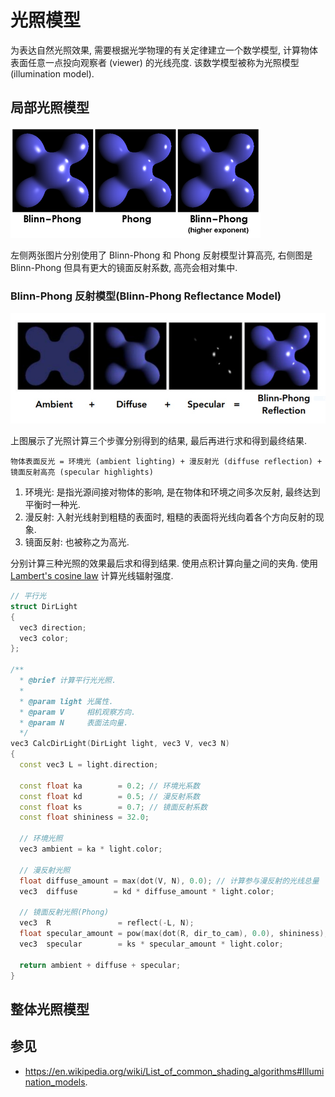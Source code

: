 # 光照模型

为表达自然光照效果, 需要根据光学物理的有关定律建立一个数学模型, 计算物体表面任意一点投向观察者 (viewer) 的光线亮度. 该数学模型被称为光照模型 (illumination model).

## 局部光照模型

![Blinn-Phong and Phong](assets/blinn_phong_and_phong.webp)  

左侧两张图片分别使用了 Blinn-Phong 和 Phong 反射模型计算高亮, 右侧图是 Blinn-Phong 但具有更大的镜面反射系数, 高亮会相对集中.

### Blinn-Phong 反射模型(Blinn-Phong Reflectance Model)

![Blinn-Phong](assets/blinn_phong.webp)  

上图展示了光照计算三个步骤分别得到的结果, 最后再进行求和得到最终结果.  

```
物体表面反光 = 环境光 (ambient lighting) + 漫反射光 (diffuse reflection) + 镜面反射高亮 (specular highlights)
```

1. 环境光: 是指光源间接对物体的影响, 是在物体和环境之间多次反射, 最终达到平衡时一种光.
2. 漫反射: 入射光线射到粗糙的表面时, 粗糙的表面将光线向着各个方向反射的现象.
3. 镜面反射: 也被称之为高光.

分别计算三种光照的效果最后求和得到结果. 使用点积计算向量之间的夹角. 使用 [Lambert's cosine law](https://en.wikipedia.org/wiki/Lambert%27s_cosine_law) 计算光线辐射强度.  

```c++
// 平行光
struct DirLight
{
  vec3 direction;
  vec3 color;
};

/**
  * @brief 计算平行光光照.
  *
  * @param light 光属性.
  * @param V     相机观察方向.
  * @param N     表面法向量.
  */
vec3 CalcDirLight(DirLight light, vec3 V, vec3 N)
{
  const vec3 L = light.direction;

  const float ka        = 0.2; // 环境光系数
  const float kd        = 0.5; // 漫反射系数
  const float ks        = 0.7; // 镜面反射系数
  const float shininess = 32.0;

  // 环境光照
  vec3 ambient = ka * light.color;

  // 漫反射光照
  float diffuse_amount = max(dot(V, N), 0.0); // 计算参与漫反射的光线总量
  vec3  diffuse        = kd * diffuse_amount * light.color;

  // 镜面反射光照(Phong)
  vec3  R               = reflect(-L, N);                               // 计算反射光线方向
  float specular_amount = pow(max(dot(R, dir_to_cam), 0.0), shininess); // 计算参与镜面反射的光线总量
  vec3  specular        = ks * specular_amount * light.color;

  return ambient + diffuse + specular;
}
```

## 整体光照模型

## 参见

- <https://en.wikipedia.org/wiki/List_of_common_shading_algorithms#Illumination_models>.
